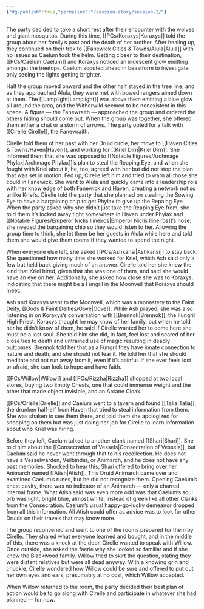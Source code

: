 ```yaml
---
{"dg-publish":true,"permalink":"/session-story/session-2/"}
---
```


The party decided to take a short rest after their encounter with the wolves and giant mosquitos. During this time, [[PCs/Koraxys\|Koraxys]] told the group about her family’s past and the death of her brother. After healing up, they continued on their trek to [[Fanewick Cities & Towns/Alula\|Alula]] with no issues as Caelum took the helm. Getting closer to their destination, [[PCs/Caelum\|Caelum]] and Koraxys noticed an iridescent glow emitting amongst the treetops. Caelum scouted ahead in beastform to investigate only seeing the lights getting brighter.

Half the group moved onward and the other half stayed in the tree line, and as they approached Alula, they were met with bowed rangers aimed down at them. The [[Lamplight\|Lamplight]] was above them emitting a blue glow all around the area, and the Witherwild seemed to be nonexistent in this space. A figure — the Fanewraith — approached the group and ordered the others hiding should come out. When the group was together, she offered them either a chat or a storm of arrows. The party opted for a talk with [[Cirelle\|Cirelle]], the Fanewraith.

Cirelle told them of her past with her Druid circle, her move to [[Haven Cities & Towns/Haven\|Haven]], and working for [[Kriel Dirn\|Kriel Dirn]]. She informed them that she was opposed to [[Notable Figures/Archmage Phylax\|Archmage Phylax]]’s plan to steal the Reaping Eye, and when she fought with Kriel about it, he, too, agreed with her but did not stop the plan that was set in motion. Fed up, Cirelle left him and tried to warn all those she could in Fanewick. She went to Alula and quickly came into a leadership role with her knowledge of both Fanewick and Haven, creating a network not so unlike Kriel’s. Cirelle told the party that she planned on stealing the Sowing Eye to have a bargaining chip to get Phylax to give up the Repaing Eye. When the party asked why she didn’t just take the Reaping Eye from, she told them it’s locked away tight somewhere in Haven under Phylax and [[Notable Figures/Emperor Niclis Ilineiros\|Emperor Niclis Ilineiros]]’s nose; she needed the bargaining chip so they would listen to her. Allowing the group time to think, she let them be her guests in Alula while here and told them she would give them rooms if they wanted to spend the night.

When everyone else left, she asked [[PCs/Ashkansi\|Ashkansi]] to stay back. She questioned how many time she worked for Kriel, which Ash said only a few but held back giving much of an answer. Cirelle told her she knew the kind that Kriel hired, given that she was one of them, and said she would have an eye on her. Additionally, she asked how close she was to Koraxys, indicating that there might be a Fungril in the Moonveil that Koraxys should meet.

Ash and Koraxys went to the Moonveil, which was a monastery to the Faint Deity, [[Gods & Faint Deities/Oove\|Oove]]. While Ash prayed, she was also listening in on Koraxys’s conversation with [[Brennok\|Brennok]], the Fungril High Priest. Koraxys thought he may know of her family, but when he told her he didn’t know of them, he said if Cirelle wanted her to come here she must be a lost soul. She told him she did, in fact, feel lost and scared of her close ties to death and untrained use of magic resulting in deadly outcomes. Brennok told her that as a Fungril they have innate connection to nature and death, and she should not fear it. He told her that she should meditate and not run away from it, even if it’s painful. If she ever feels lost or afraid, she can look to hope and have faith.

[[PCs/Willow\|Willow]] and [[PCs/Rizzha\|Rizzha]] shopped at two local stores, buying two Empty Chests, one that could immense weight and the other that made object invisible, and an Arcane Cloak.

[[PCs/Orielle\|Orielle]] and Caelum went to a tavern and found [[Talia\|Talia]], the drunken half-elf from Haven that tried to steal information from them. She was shaken to see them there, and told them she apologized for snooping on them but was just doing her job for Cirelle to learn information about who Kriel was hiring. 

Before they left, Caelum talked to another clank named [[Shari\|Shari]]. She told him about the [[Consecration of Vessels\|Consecration of Vessels]], but Caelum said he never went through that to his recollection. He does not have a Vesselwarden, Veilbinder, or Animarch, and he does not have any past memories. Shocked to hear this, Shari offered to bring over her Animarch named [[Atish\|Atish]]. This Druid Animarch came over and examined Caelum’s runes, but he did not recognize them. Opening Caelum’s chest cavity, there was no indicator of an Animarch — only a charred internal frame. What Atish said was even more odd was that Caelum’s soul orb was light, bright blue, almost white, instead of green like all other Clanks from the Consecration. Caelum’s usual happy-go-lucky demeanor dropped from all this information. All Atish could offer as advice was to look for other Druids on their travels that may know more.

The group reconvened and went to one of the rooms prepared for them by Cirelle. They shared what everyone learned and bought, and in the middle of this, there was a knock at the door. Cirelle wanted to speak with Willow. Once outside, she asked the faerie why she looked so familiar and if she knew the Blackwood family. Willow tried to skirt the question, stating they were distant relatives but were all dead anyway. With a knowing grin and chuckle, Cirelle wondered how Willow could be sure and offered to put out her own eyes and ears, presumably at no cost, which Willow accepted.

When Willow returned to the room, the party decided their best plan of action would be to go along with Cirelle and participate in whatever she had planned — for now.

